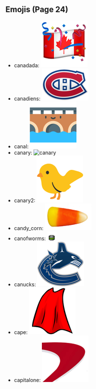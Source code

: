 
## Emojis (Page 24)

* canadada: ![canadada](output/canadada.png)
* canadiens: ![canadiens](output/canadiens.png)
* canal: ![canal](output/canal.png)
* canary: ![canary](output/canary)
* canary2: ![canary2](output/canary2.png)
* candy_corn: ![candy_corn](output/candy_corn.png)
* canofworms: ![canofworms](output/canofworms.gif)
* canucks: ![canucks](output/canucks.png)
* cape: ![cape](output/cape.png)
* capitalone: ![capitalone](output/capitalone.jpg)
